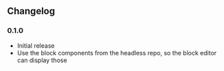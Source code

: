 ## Changelog ##

### 0.1.0 ###
- Initial release
- Use the block components from the headless repo, so the block editor can display those
